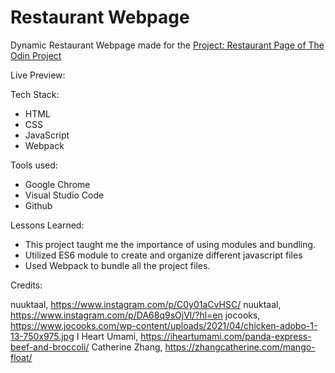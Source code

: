 # Restaurant Webpage

Dynamic Restaurant Webpage made for the [Project: Restaurant Page of The Odin Project](https://www.theodinproject.com/lessons/node-path-javascript-restaurant-page)

Live Preview:

Tech Stack:

- HTML
- CSS
- JavaScript
- Webpack

Tools used:

- Google Chrome
- Visual Studio Code
- Github

Lessons Learned:

- This project taught me the importance of using modules and bundling.
- Utilized ES6 module to create and organize different javascript files
- Used Webpack to bundle all the project files.

Credits:

nuuktaal, https://www.instagram.com/p/C0y01aCvHSC/
nuuktaal, https://www.instagram.com/p/DA68q9sOjVl/?hl=en
jocooks, https://www.jocooks.com/wp-content/uploads/2021/04/chicken-adobo-1-13-750x975.jpg
I Heart Umami, https://iheartumami.com/panda-express-beef-and-broccoli/
Catherine Zhang, https://zhangcatherine.com/mango-float/
